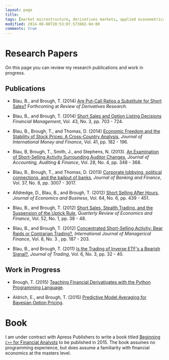 ```yaml
---
layout: page
title: 
tags: [market microstructure, derivatives markets, applied econometrics, computational methods]
modified: 2014-08-08T20:53:07.573882-04:00
comments: true
---
```


# Research Papers

On this page you can review my research publications and work in progress.

## Publications

-	Blau, B., and Brough, T. (2014) [Are Put-Call Ratios a Substitute for Short Sales?](http://link.springer.com/article/10.1007/s11147-014-9102-3) 
	Forthcoming at *Review of Derivatives Research*.

-	Blau, B., and Brough, T. (2014) [Short Sales and Option Listing Decisions](http://goo.gl/bFUpCD)
	*Financial Management*, Vol. 43, No. 3, pp. 703 - 724.

-	Blau, B., Brough, T., and Thomas, D. (2014) [Economic Freedom and the Stability of Stock Prices: A Cross-Country Analysis](http://goo.gl/kBHZ9A),
	*Journal of International Money and Finance*, Vol. 41, pp. 182 - 196.

-	Blau, B, Brough, T., Smith, J., and Stephens, N. (2013). [An Examination of Short-Selling Activity Surrounding Auditor Changes](http://goo.gl/x9JXDc), 
	*Journal of Accounting, Auditing & Finance*, Vol. 28, No. 4, pp. 348 - 368.

-	Blau, B., Brough, T., and Thomas, D. (2013) [Corporate lobbying, political connections, and the bailout of banks](http://goo.gl/wUsH01),
	*Journal of Banking and Finance*, Vol. 37, No. 8, pp. 3007 - 3017. 

-	Alldredge, D., Blau, B., and Brough, T. (2012) [Short Selling After Hours](http://goo.gl/HLWUcX),
	*Journal of Economics and Business*, Vol. 64, No. 6, pp. 439 - 451.

-	Blau, B., and Brough, T. (2012) [Short Sales, Stealth Trading, and the Suspension of the Uptick Rule](http://goo.gl/VHDpUx),
	*Quarterly Review of Economics and Finance*, Vol. 52, No. 1, pp. 38 - 48.

-	Blau, B., and Brough, T. (2012) [Concentrated Short-Selling Activity: Bear Raids or Contrarian Trading?](http://goo.gl/xwzol8),
	*International Journal of Managerical Finance*, Vol. 8, No. 3 , pp. 187 - 203.

-	Blau, B., and Brough, T. (2011) [Is the Trading of Inverse ETF's a Bearish Signal?](http://goo.gl/mIIu5t),
	*Journal of Trading*, Vol. 6, No. 3, pp. 32 - 40.


## Work in Progress 

-	Brough, T. (2015) [Teaching Financial Derivativates with the Python Programming Language]().

-	Aldrich, E., and Brough, T. (2015) [Predictive Model Averaging for Bayesian Option Pricing]().


# Book

I am under contract with Apress Publishers to write a book titled [Beginning `C++` for Financial Analysts]() to be published in 2015. The book assumes no programming experience, but does assume a familiarity with financial economics at the masters level. 



